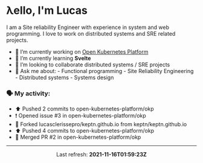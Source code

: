 # λello, I'm Lucas

I am a Site reliability Engineer with experience in system and web programming. I love to work on distributed systems and SRE related projects.

- 🔭 I’m currently working on [Open Kubernetes Platform](https://github.com/open-kubernetes-platform/okp)
- 🌱 I’m currently learning **Svelte**
- 👯 I’m looking to collaborate distributed systems / SRE projects
- 💬 Ask me about:
      - Functional programming
      - Site Reliability Engineering
      - Distributed systems
      - Systems design

### 🗣 My activity:

* ⬆️ Pushed 2 commits to open-kubernetes-platform/okp
* ❗️ Opened issue #3 in open-kubernetes-platform/okp
* 🍴 Forked lucasclerissepro/keptn.github.io from keptn/keptn.github.io
* ⬆️ Pushed 4 commits to open-kubernetes-platform/okp
* 🎉 Merged PR #2 in open-kubernetes-platform/okp
---

<p align="center">
  Last refresh: 
  <b>2021-11-16T01:59:23Z</b>
</p>
